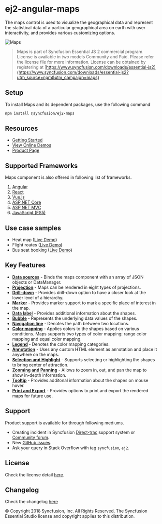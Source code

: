 # ej2-angular-maps

The maps control is used to visualize the geographical data and represent the statistical data of a particular geographical area on earth with user interactivity, and provides various customizing options. 

![Maps](https://ej2.syncfusion.com/products/images/maps/readme.gif)

> Maps is part of Syncfusion Essential JS 2 commercial program. License is available in two models Community and Paid. Please refer the license file for more information. License can be obtained by registering at [https://www.syncfusion.com/downloads/essential-js2](https://www.syncfusion.com/downloads/essential-js2?utm_source=npm&utm_campaign=maps)

## Setup

To install Maps and its dependent packages, use the following command

```sh
npm install @syncfusion/ej2-maps
```

## Resources

* [Getting Started](https://ej2.syncfusion.com/angular/documentation/maps/getting-started.html)
* [View Online Demos](https://ej2.syncfusion.com/angular/demos/#/material/maps/default)
* [Product Page](https://www.syncfusion.com/angular-ui-components/maps)

## Supported Frameworks

Maps component is also offered in following list of frameworks.

1. [Angular](https://www.npmjs.com/package/@syncfusion/ej2-ng-maps?utm_source=npm&utm_campaign=maps)
2. [React](https://www.npmjs.com/package/@syncfusion/ej2-react-maps?utm_source=npm&utm_campaign=maps)
3. [Vue.js](https://www.npmjs.com/package/@syncfusion/ej2-vue-maps?utm_source=npm&utm_campaign=maps)
4. [ASP.NET Core](https://aspdotnetcore.syncfusion.com/Maps/Default#/material)
5. [ASP.NET MVC](https://aspnetmvc.syncfusion.com/Maps/Default#/material)
6. [JavaScript (ES5)](https://www.syncfusion.com/javascript-ui-controls/maps)

## Use case samples

* Heat map ([Live Demo](https://ej2.syncfusion.com/angular/demos/#/material/maps/heatmap))
* Flight routes ([Live Demo](https://ej2.syncfusion.com/angular/demos/#/material/maps/curvedlines))
* Bus seat booking ([Live Demo](https://ej2.syncfusion.com/angular/demos/#/material/maps/seatSelection))

## Key Features

* [**Data sources**](https://ej2.syncfusion.com/angular/demos/#/material/maps/default) - Binds the maps component with an array of JSON objects or DataManager.
* [**Projection**](https://ej2.syncfusion.com/angular/demos/#/material/maps/projection) - Maps can be rendered in eight types of projections.
* [**Drill-down**](https://ej2.syncfusion.com/angular/demos/#/material/maps/drilldown) - Provides drill-down option to have a closer look at the lower level of a hierarchy.
* [**Marker**](https://ej2.syncfusion.com/angular/demos/#/material/maps/marker) - Provides marker support to mark a specific place of interest in the map.
* [**Data label**](https://ej2.syncfusion.com/angular/demos/#/material/maps/labels) - Provides additional information about the shapes.
* [**Bubble**](https://ej2.syncfusion.com/angular/demos/#/material/maps/bubble) - Represents the underlying data values of the shapes.
* [**Navigation line**](https://ej2.syncfusion.com/angular/demos/#/material/maps/navigationLines) - Denotes the path between two locations.
* [**Color mapping**](https://ej2.syncfusion.com/angular/demos/#/material/maps/labels) - Applies colors to the shapes based on various conditions. Maps supports two types of color mapping: range color mapping and equal color mapping.
* [**Legend**](https://ej2.syncfusion.com/angular/demos/#/material/maps/legend) - Denotes the color mapping categories.
* [**Annotation**](https://ej2.syncfusion.com/angular/demos/#/material/maps/annotation) - Uses any custom HTML element as annotation and place it anywhere on the maps.
* [**Selection and Highlight**](https://ej2.syncfusion.com/angular/demos/#/material/maps/selection) - Supports selecting or highlighting the shapes to bring center of attraction.
* [**Zooming and Panning**](https://ej2.syncfusion.com/angular/demos/#/material/maps/zooming) - Allows to zoom in, out, and pan the map to show in-depth information.
* [**Tooltip**](https://ej2.syncfusion.com/angular/demos/#/material/maps/tooltip) - Provides additonal information about the shapes on mouse hover.
* [**Print and Export**](https://ej2.syncfusion.com/angular/demos/#/material/maps/print) - Provides options to print and export the rendered maps for future use.

## Support

Product support is available for through following mediums.

* Creating incident in Syncfusion [Direct-trac](https://www.syncfusion.com/support/directtrac/incidents?utm_source=npm&utm_campaign=maps) support system or [Community forum](https://www.syncfusion.com/forums/essential-js2?utm_source=npm&utm_campaign=maps).
* New [GitHub issues](https://github.com/syncfusion/ej2-maps/issues).
* Ask your query in Stack Overflow with tag `syncfusion`, `ej2`.

## License

Check the license detail [here](https://github.com/syncfusion/ej2/blob/master/license?utm_source=npm&utm_campaign=maps).

## Changelog

Check the changelog [here](https://github.com/syncfusion/ej2-maps/blob/master/CHANGELOG.md?utm_source=npm&utm_campaign=maps)

© Copyright 2018 Syncfusion, Inc. All Rights Reserved. The Syncfusion Essential Studio license and copyright applies to this distribution.